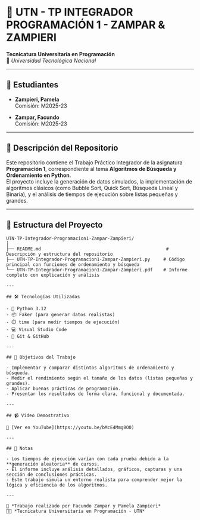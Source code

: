 # 🧠 UTN - TP INTEGRADOR PROGRAMACIÓN 1 - ZAMPAR & ZAMPIERI

**Tecnicatura Universitaria en Programación**  
📍 *Universidad Tecnológica Nacional*  

---

## 👥 Estudiantes

- **Zampieri, Pamela**  
  Comisión: M2025-23  

- **Zampar, Facundo**  
  Comisión: M2025-23  

---

## 📂 Descripción del Repositorio

Este repositorio contiene el Trabajo Práctico Integrador de la asignatura **Programación 1**, correspondiente al tema **Algoritmos de Búsqueda y Ordenamiento en Python**.  
El proyecto incluye la generación de datos simulados, la implementación de algoritmos clásicos (como Bubble Sort, Quick Sort, Búsqueda Lineal y Binaria), y el análisis de tiempos de ejecución sobre listas pequeñas y grandes.

---

## 📁 Estructura del Proyecto

```plaintext
UTN-TP-Integrador-Programacion1-Zampar-Zampieri/
│
├── README.md                                               # Descripción y estructura del repositorio
├── UTN-TP-Integrador-Programacion1-Zampar-Zampieri.py     # Código principal con funciones de ordenamiento y búsqueda
└── UTN-TP-Integrador-Programacion1-Zampar-Zampieri.pdf    # Informe completo con explicación y análisis

---

## 🛠️ Tecnologías Utilizadas

- 🐍 Python 3.12  
- 📦 Faker (para generar datos realistas)  
- ⏱️ time (para medir tiempos de ejecución)  
- 💻 Visual Studio Code  
- 🔧 Git & GitHub  

---

## 🎯 Objetivos del Trabajo

- Implementar y comparar distintos algoritmos de ordenamiento y búsqueda.  
- Medir el rendimiento según el tamaño de los datos (listas pequeñas y grandes).  
- Aplicar buenas prácticas de programación.  
- Presentar los resultados de forma clara, funcional y documentada.

---

## 📹 Video Demostrativo

🔗 [Ver en YouTube](https://youtu.be/bMcE4Mmg8O0)

---

## 📌 Notas

- Los tiempos de ejecución varían con cada prueba debido a la **generación aleatoria** de cursos.  
- El informe incluye análisis detallados, gráficos, capturas y una sección de conclusiones prácticas.  
- Este trabajo simula un entorno realista para comprender mejor la lógica y eficiencia de los algoritmos.

---

📘 *Trabajo realizado por Facundo Zampar y Pamela Zampieri*  
👨‍💻 *Tecnicatura Universitaria en Programación - UTN*
